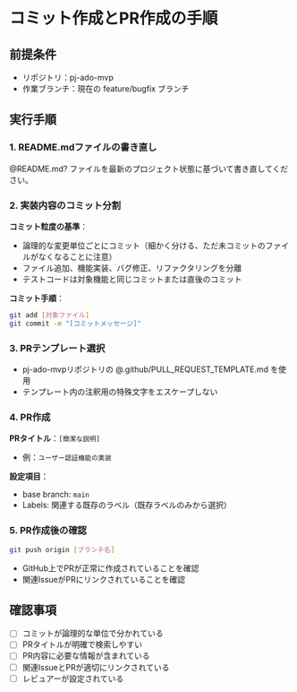 # コミット作成とPR作成の手順

## 前提条件

- リポジトリ：pj-ado-mvp
- 作業ブランチ：現在の feature/bugfix ブランチ

## 実行手順

### 1. README.mdファイルの書き直し

@README.md? ファイルを最新のプロジェクト状態に基づいて書き直してください。

### 2. 実装内容のコミット分割

**コミット粒度の基準**：

- 論理的な変更単位ごとにコミット（細かく分ける、ただ未コミットのファイルがなくなることに注意）
- ファイル追加、機能実装、バグ修正、リファクタリングを分離
- テストコードは対象機能と同じコミットまたは直後のコミット

**コミット手順**：

```bash
git add [対象ファイル]
git commit -m "[コミットメッセージ]"
```

### 3. PRテンプレート選択

- pj-ado-mvpリポジトリの @.github/PULL_REQUEST_TEMPLATE.md を使用
- テンプレート内の注釈用の特殊文字をエスケープしない

### 4. PR作成

**PRタイトル**：`[簡潔な説明]`

- 例：`ユーザー認証機能の実装`

**設定項目**：

- base branch: `main`
- Labels: 関連する既存のラベル（既存ラベルのみから選択）

### 5. PR作成後の確認

```bash
git push origin [ブランチ名]
```

- GitHub上でPRが正常に作成されていることを確認
- 関連IssueがPRにリンクされていることを確認

## 確認事項

- [ ] コミットが論理的な単位で分かれている
- [ ] PRタイトルが明確で検索しやすい
- [ ] PR内容に必要な情報が含まれている
- [ ] 関連IssueとPRが適切にリンクされている
- [ ] レビュアーが設定されている

